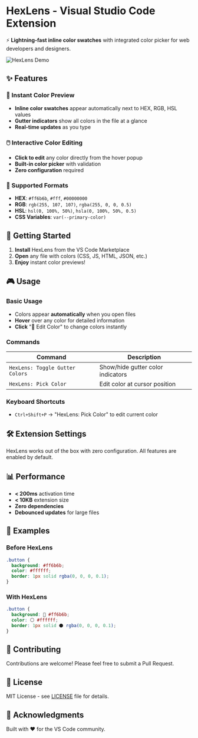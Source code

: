 # HexLens - Visual Studio Code Extension

⚡ **Lightning-fast inline color swatches** with integrated color picker for web developers and designers.

![HexLens Demo](https://raw.githubusercontent.com/hexlens-dev/hexlens/main/demo.gif)

## ✨ Features

### 🎨 Instant Color Preview
- **Inline color swatches** appear automatically next to HEX, RGB, HSL values
- **Gutter indicators** show all colors in the file at a glance
- **Real-time updates** as you type

### 🖱️ Interactive Color Editing
- **Click to edit** any color directly from the hover popup
- **Built-in color picker** with validation
- **Zero configuration** required

### 🎯 Supported Formats
- **HEX**: `#ff6b6b`, `#fff`, `#00000000`
- **RGB**: `rgb(255, 107, 107)`, `rgba(255, 0, 0, 0.5)`
- **HSL**: `hsl(0, 100%, 50%)`, `hsla(0, 100%, 50%, 0.5)`
- **CSS Variables**: `var(--primary-color)`

## 🚀 Getting Started

1. **Install** HexLens from the VS Code Marketplace
2. **Open** any file with colors (CSS, JS, HTML, JSON, etc.)
3. **Enjoy** instant color previews!

## 🎮 Usage

### Basic Usage
- Colors appear **automatically** when you open files
- **Hover** over any color for detailed information
- **Click** "🎨 Edit Color" to change colors instantly

### Commands
| Command | Description |
|---------|-------------|
| `HexLens: Toggle Gutter Colors` | Show/hide gutter color indicators |
| `HexLens: Pick Color` | Edit color at cursor position |

### Keyboard Shortcuts
- `Ctrl+Shift+P` → "HexLens: Pick Color" to edit current color

## 🛠️ Extension Settings

HexLens works out of the box with zero configuration. All features are enabled by default.

## 📊 Performance

- **< 200ms** activation time
- **< 10KB** extension size
- **Zero dependencies**
- **Debounced updates** for large files

## 🌟 Examples

### Before HexLens
```css
.button {
  background: #ff6b6b;
  color: #ffffff;
  border: 1px solid rgba(0, 0, 0, 0.1);
}
```

### With HexLens
```css
.button {
  background: 🔴 #ff6b6b;
  color: ⚪ #ffffff;
  border: 1px solid ⚫ rgba(0, 0, 0, 0.1);
}
```

## 🤝 Contributing

Contributions are welcome! Please feel free to submit a Pull Request.

## 📄 License

MIT License - see [LICENSE](LICENSE) file for details.

## 🙏 Acknowledgments

Built with ❤️ for the VS Code community.
